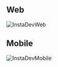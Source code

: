 ## Web
![InstaDevWeb](https://github.com/FeBlanco/js-html-css-projeto-instadev/assets/43914674/6a3431a2-d4f0-41a9-a3e9-ca1cb22aac88)

## Mobile
![InstaDevMobile](https://github.com/FeBlanco/js-html-css-projeto-instadev/assets/43914674/ef7d26d9-243f-401f-b415-1f519ec0b6cd)
